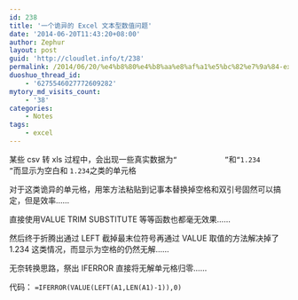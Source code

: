 ```yaml
---
id: 238
title: '一个诡异的 Excel 文本型数值问题'
date: '2014-06-20T11:43:20+08:00'
author: Zephur
layout: post
guid: 'http://cloudlet.info/t/238'
permalink: /2014/06/20/%e4%b8%80%e4%b8%aa%e8%af%a1%e5%bc%82%e7%9a%84-excel-%e6%96%87%e6%9c%ac%e5%9e%8b%e6%95%b0%e5%80%bc%e9%97%ae%e9%a2%98/
duoshuo_thread_id:
    - '6275546027772609282'
mytory_md_visits_count:
    - '38'
categories:
    - Notes
tags:
    - excel
---
```


某些 csv 转 xls 过程中，会出现一些真实数据为`“            ”`和`“1.234     ”`而显示为空白和 `1.234`之类的单元格

对于这类诡异的单元格，用笨方法粘贴到记事本替换掉空格和双引号固然可以搞定，但是效率……

直接使用VALUE TRIM SUBSTITUTE 等等函数也都毫无效果……

然后终于折腾出通过 LEFT 截掉最末位符号再通过 VALUE 取值的方法解决掉了1.234 这类情况，而显示为空格的仍然无解……

无奈转换思路，祭出 IFERROR 直接将无解单元格归零……

代码： `=IFERROR(VALUE(LEFT(A1,LEN(A1)-1)),0)`